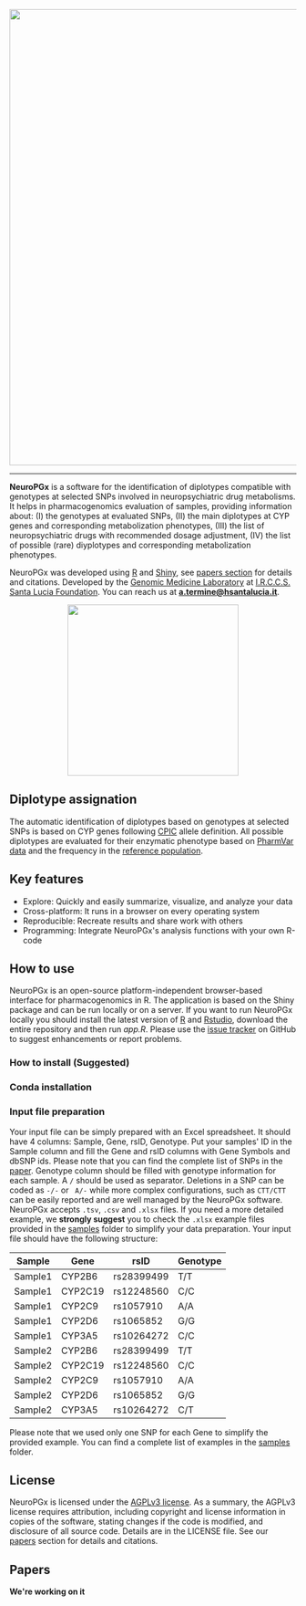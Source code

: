<p align="center">
  <img src="https://github.com/Andreater/FSL-PHARM/blob/main/docs/header.png" width="800" />
</p>

---

**NeuroPGx** is a software for the identification of diplotypes compatible with genotypes at selected SNPs involved in neuropsychiatric drug metabolisms. It helps in pharmacogenomics evaluation of samples, providing information about: (I) the genotypes at evaluated SNPs, (II) the main diplotypes at CYP genes and corresponding metabolization phenotypes, (III) the list of neuropsychiatric drugs with recommended dosage adjustment, (IV) the list of
possible (rare) diyplotypes and corresponding metabolization phenotypes.

NeuroPGx was developed using [R](https://www.r-project.org/) and [Shiny](https://shiny.rstudio.com/), see [papers section](#papers) for details and citations. Developed by the <a href="https://www.hsantalucia.it/en/molecular-genetics-laboratory-uildm" target="_blank">Genomic Medicine Laboratory</a> at <a href="https://www.hsantalucia.it/en" target="_blank">I.R.C.C.S. Santa Lucia Foundation</a>. You can reach us at **a.termine@hsantalucia.it**.

<p align="center">
  <img src="https://github.com/Andreater/FSL-PHARM/blob/main/www/Workflow image.svg" width="300" />
</p>

## Diplotype assignation
The automatic identification of diplotypes based on genotypes at selected SNPs is based on CYP genes following [CPIC](https://cpicpgx.org/) allele definition. All possible diplotypes are evaluated for their enzymatic phenotype based on [PharmVar data](https://www.pharmvar.org/) and the frequency in the [reference population](https://cpicpgx.org/).

## Key features
- Explore: Quickly and easily summarize, visualize, and analyze your data
- Cross-platform: It runs in a browser on every operating system
- Reproducible: Recreate results and share work with others
- Programming: Integrate NeuroPGx's analysis functions with your own R-code

## How to use 
NeuroPGx is an open-source platform-independent browser-based interface for pharmacogenomics in R. The application is based on the Shiny package and can be run locally or on a server. If you want to run NeuroPGx locally you should install the latest version of [R](https://www.r-project.org/) and [Rstudio](https://www.rstudio.com/), download the entire repository and then run <i>app.R</i>. Please use the [issue tracker](https://github.com/Andreater/NeuroPGx/issues) on GitHub to suggest enhancements or report problems.

### How to install (Suggested)

### Conda installation

### Input file preparation

Your input file can be simply prepared with an Excel spreadsheet. It should have 4 columns: Sample, Gene, rsID, Genotype. Put your samples' ID in the Sample column and fill the Gene and rsID columns with Gene Symbols and dbSNP ids. Please note that you can find the complete list of SNPs in the [paper](#Papers). Genotype column should be filled with genotype information for each sample. A `/` should be used as separator. Deletions in a SNP can be coded as `-/-`  or ` A/-` while more complex configurations, such as `CTT/CTT` can be easily reported and are well managed by the NeuroPGx software. NeuroPGx accepts `.tsv`, `.csv` and `.xlsx` files. If you need a more detailed example, we **strongly suggest** you to check the `.xlsx` example files provided in the [samples](https://github.com/Andreater/NeuroPGx/tree/main/data/samples) folder to simplify your data preparation. Your input file should have the following structure:

Sample  |Gene   |rsID      |Genotype|
--------|------ |----------|--------|
Sample1 |CYP2B6 |rs28399499|T/T     |
Sample1 |CYP2C19|rs12248560|C/C     |
Sample1 |CYP2C9 |rs1057910 |A/A     |
Sample1 |CYP2D6 |rs1065852 |G/G     |
Sample1 |CYP3A5 |rs10264272|C/C     |
Sample2 |CYP2B6 |rs28399499|T/T     |
Sample2 |CYP2C19|rs12248560|C/C     |
Sample2 |CYP2C9 |rs1057910 |A/A     |
Sample2 |CYP2D6 |rs1065852 |G/G     |
Sample2 |CYP3A5 |rs10264272|C/T     |

Please note that we used only one SNP for each Gene to simplify the provided example. You can find a complete list of examples in the [samples](https://github.com/Andreater/NeuroPGx/tree/main/data/samples) folder.

## License

NeuroPGx is licensed under the <a href="https://tldrlegal.com/license/gnu-affero-general-public-license-v3-(agpl-3.0)" target="\_blank">AGPLv3 license</a>. As a summary, the AGPLv3 license requires attribution, including copyright and license information in copies of the software, stating changes if the code is modified, and disclosure of all source code. Details are in the LICENSE file. See our [papers](#Papers) section for details and citations.

## Papers

**We're working on it**

